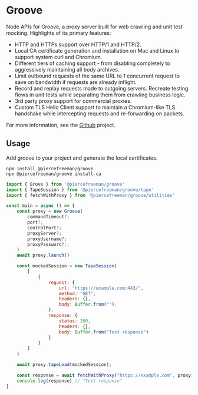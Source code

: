 # Groove

Node APIs for Groove, a proxy server built for web crawling and unit test mocking. Highlights of its primary features:

- HTTP and HTTPs support over HTTP/1 and HTTP/2.
- Local CA certificate generation and installation on Mac and Linux to support system curl and Chromium.
- Different tiers of caching support - from disabling completely to aggressively maintaining all body archives.
- Limit outbound requests of the same URL to 1 concurrent request to save on bandwidth if requests are already inflight.
- Record and replay requests made to outgoing servers. Recreate testing flows in unit tests while separating them from crawling business logic.
- 3rd party proxy support for commercial proxies.
- Custom TLS Hello Client support to maintain a Chromium-like TLS handshake while intercepting requests and re-forwarding on packets.

For more information, see the [Github](https://github.com/piercefreeman/grooveproxy) project.

## Usage

Add groove to your project and generate the local certificates.

```
npm install @piercefreeman/groove
npx @piercefreeman/groove install-ca
```

```javascript
import { Grove } from '@piercefreeman/groove'
import { TapeSession } from '@piercefreeman/groove/tape'
import { fetchWithProxy } from '@piercefreeman/groove/utilities'

const main = async () => {
    const proxy = new Groove(
        commandTimeout?;
        port?;
        controlPort?;
        proxyServer?;
        proxyUsername?;
        proxyPassword?:;
    )
    await proxy.launch()

    const mockedSession = new TapeSession(
        [
            {
                request: {
                    url: "https://example.com:443/",
                    method: "GET",
                    headers: {},
                    body: Buffer.from(""),
                },
                response: {
                    status: 200,
                    headers: {},
                    body: Buffer.from("Test response")
                }
            }
        ]
    )

    await proxy.tapeLoad(mockedSession);

    const response = await fetchWithProxy("https://example.com", proxy);
    console.log(response) // "Test response"
}
```
